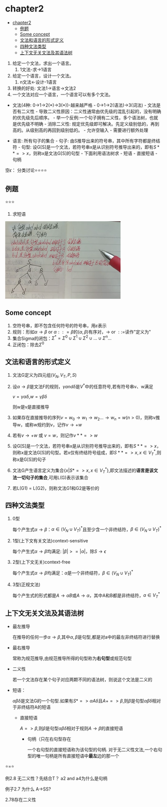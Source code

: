 # chapter2

- [chapter2](#chapter2)
  - [例题](#例题)
  - [Some concept](#some-concept)
  - [文法和语言的形式定义](#文法和语言的形式定义)
  - [四种文法类型](#四种文法类型)
  - [上下文无关文法及其语法树](#上下文无关文法及其语法树)

1. 给定一个文法，求出一个语言。
   1. 1文法-求->1语言
2. 给定一个语言，设计一个文法。
   1. n文法<-设计-1语言
3. 转换的好处: 文法1->语言->文法2
4. 一个文法对应一个语言，一个语言可以有多个文法。

- 文法(4种: 0->1->2(\*)->3(\*))-越来越严格
      - 0->1->2(语法)->3(词法)
      - 文法是否有二义性
          - 导致二义性原因：二义性通常由优先级的混乱引起的，没有明确的优先级先后顺序。
          - 举一个反例:一个句子拥有二义性，多个语法树，也就是优先级不明确
          - 消除二义性: 规定优先级即可解决。先定义级别低的，再到高的。从级别高的再回到级别低的。
      - 允许空输入
          - 需要进行额外处理

- 语言: 所有句子的集合
      - 句子: 由S推导出来的符号串，其中所有字符都是终结符
      - 句型: 设G[S]是一个文法，若符号串x是从识别符号推导出来的，即有$S**=>x$，则称x是文法G[S]的句型
          - 下面利用语法树求
              - 短语
                  - 直接短语
                    - 句柄

空$\epsilon$： 分类讨论⭐⭐⭐⭐

## 例题

⭐⭐⭐

1. 求短语

![20220602220141](https://raw.githubusercontent.com/Logible/Image/main/note_image/20220602220141.png)

## Some concept

1. 空符号串，即不包含任何符号的符号串，用$\varepsilon$表示
2. 规则：形如$\alpha \to \beta$ or $\alpha :: = \beta$的$(\alpha,\beta)$有序对，$\to$ or $::=$读作"定义为"
3. 集合Sigma的闭包：$\Sigma^* = \Sigma^0 \cup \Sigma^1 \cup \Sigma^2 \cup \dots \cup \Sigma^n \dots$
4. 正闭包：除去$\Sigma^0$

## 文法和语言的形式定义

1. 文法G定义为四元组$(V_N,V_T,P,S)$
2. 设$\alpha \to \beta$是文法F的规则，$\gamma and \delta$是$V^*$中的任意符号,若有符号串v、w满足

   $v = \gamma \alpha \delta$,$w = \gamma \beta \delta$

   则w是v是直接推导

3. 如果存在直接推导的序列$v=w_0 \to w_1 \to w_2 \dots \to w_n = w(n>0)$，则称v推导w，或称w规约到v，记作$v \to +w$

4. 若有$v \to+ w$ 或 $v=w$，则记作$v **=> w$
5. 设G[S]是一个文法，若符号串x是从识别符号推导出来的，即有$S**=>x$，则称x是文法G[S]的句型。若x仅有终结符号组成，即$S**=>x,x\in {V_T}^*$,则称x是G[S]的句子
6. 文法G产生语言定义为集合$\{x|S*=>x, x\in {V_T}^*\}$,即文法描述的**语言是该文法一切句子的集合**,可用L(G)表示该集合
7. 若L(G1) = L(G2)，则称文法G1和G2是等价的

## 四种文法类型

1. 0型

    每个产生式$\alpha \to \beta$：$\alpha \in (V_N \cup V_T)^*$且至少含一个非终结符，$\beta \in (V_N \cup V_T)^*$

2. 1型(上下文有关文法)context-sensitive

    每个产生式$\alpha \to \beta$均满足: $|\beta|>=| \alpha|$，除$S\to \epsilon$

3. 2型(上下文无关)context-free

    每个产生式$\alpha \to \beta$均满足：$\alpha$是一个非终结符，$\beta \in (V_N \cup V_T)^*$

4. 3型(正规文法)

    每个产生式的形式都是$A \to \alpha B$或$A \to \alpha$，其中A和B都是非终结符，$a\in {V_T}^*$

## 上下文无关文法及其语法树

- 最左推导

    在推导的任何一步$\alpha \to \beta$,其中$\alpha,\beta$是句型,都是对a中的最左非终结符进行替换

- 最右推导

    常称为规范推导,由规范推导所得的句型称为**右句型**或规范句型

- 二义性

    若一个文法存在某个句子对应两颗不同的语法树，则说这个文法是二义的

- 短语：

    $\alpha\beta\delta$是文法G的一个句型.如果有$S*=>\alpha A\delta$且$A+=>\beta$,则$\beta$是句型$\alpha\beta\delta$相对于非终结符A的短语

  - 直接短语

    $A=>\beta$,则$\beta$是句型$\alpha\beta\delta$相对于规则$A \to \beta$的直接短语

    - 句柄（只在右句型存在

        一个右句型的直接短语称为该句型的句柄. 对于无二义性文法,一个右句型的唯一句柄是所有直接短语中**最左**边的那一个

⭐=⭐

例2.8 无二义性？先结合T？ a2 and a4为什么是句柄

例子2.7 为什么 A->SS?

2.78存在二义性
